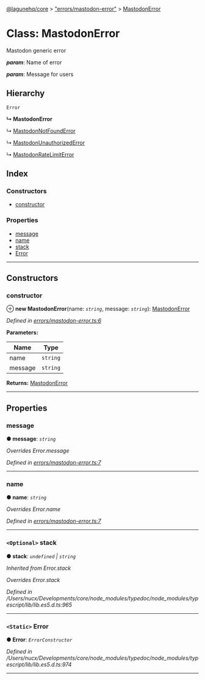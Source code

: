 [@lagunehq/core](../README.md) > ["errors/mastodon-error"](../modules/_errors_mastodon_error_.md) > [MastodonError](../classes/_errors_mastodon_error_.mastodonerror.md)

# Class: MastodonError

Mastodon generic error

*__param__*: Name of error

*__param__*: Message for users

## Hierarchy

 `Error`

**↳ MastodonError**

↳  [MastodonNotFoundError](_errors_mastodon_not_found_error_.mastodonnotfounderror.md)

↳  [MastodonUnauthorizedError](_errors_mastodon_unauthorized_error_.mastodonunauthorizederror.md)

↳  [MastodonRateLimitError](_errors_mastodon_rate_limit_error_.mastodonratelimiterror.md)

## Index

### Constructors

* [constructor](_errors_mastodon_error_.mastodonerror.md#constructor)

### Properties

* [message](_errors_mastodon_error_.mastodonerror.md#message)
* [name](_errors_mastodon_error_.mastodonerror.md#name)
* [stack](_errors_mastodon_error_.mastodonerror.md#stack)
* [Error](_errors_mastodon_error_.mastodonerror.md#error)

---

## Constructors

<a id="constructor"></a>

###  constructor

⊕ **new MastodonError**(name: *`string`*, message: *`string`*): [MastodonError](_errors_mastodon_error_.mastodonerror.md)

*Defined in [errors/mastodon-error.ts:6](https://github.com/lagunehq/core/blob/35e3f58/src/errors/mastodon-error.ts#L6)*

**Parameters:**

| Name | Type |
| ------ | ------ |
| name | `string` |
| message | `string` |

**Returns:** [MastodonError](_errors_mastodon_error_.mastodonerror.md)

___

## Properties

<a id="message"></a>

###  message

**● message**: *`string`*

*Overrides Error.message*

*Defined in [errors/mastodon-error.ts:7](https://github.com/lagunehq/core/blob/35e3f58/src/errors/mastodon-error.ts#L7)*

___
<a id="name"></a>

###  name

**● name**: *`string`*

*Overrides Error.name*

*Defined in [errors/mastodon-error.ts:7](https://github.com/lagunehq/core/blob/35e3f58/src/errors/mastodon-error.ts#L7)*

___
<a id="stack"></a>

### `<Optional>` stack

**● stack**: *`undefined` \| `string`*

*Inherited from Error.stack*

*Overrides Error.stack*

*Defined in /Users/nucx/Developments/core/node_modules/typedoc/node_modules/typescript/lib/lib.es5.d.ts:965*

___
<a id="error"></a>

### `<Static>` Error

**● Error**: *`ErrorConstructor`*

*Defined in /Users/nucx/Developments/core/node_modules/typedoc/node_modules/typescript/lib/lib.es5.d.ts:974*

___

